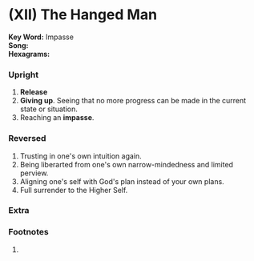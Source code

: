 # (XII) The Hanged Man

**Key Word:** Impasse  
**Song:**   
**Hexagrams:** 



### Upright

1) **Release**
2) **Giving up**. Seeing that no more progress can be made in the current state or situation.
3) Reaching an **impasse**.



### Reversed

1) Trusting in one's own intuition again.
2) Being liberarted from one's own narrow-mindedness and limited perview.
3) Aligning one's self with God's plan instead of your own plans.
4) Full surrender to the Higher Self.



### Extra





### Footnotes

1. 


